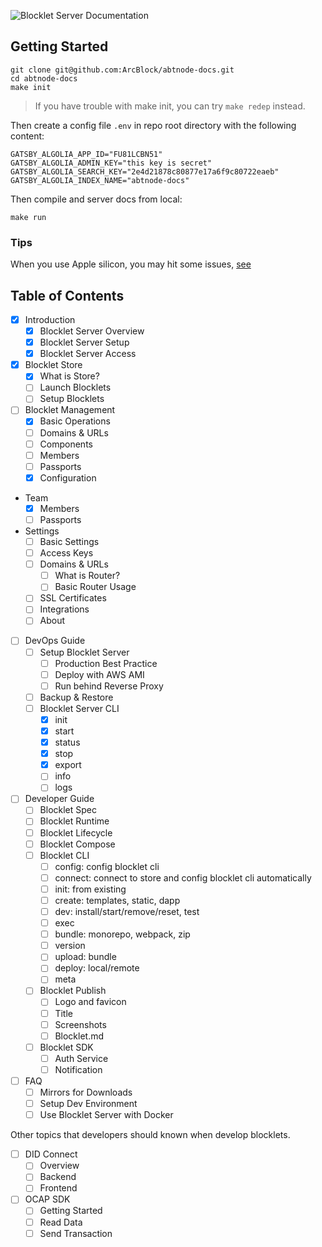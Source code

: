 ![Blocklet Server Documentation](https://www.arcblock.io/.netlify/functions/badge/?text=ABT%20Node%20Documentation)

## Getting Started

```shell
git clone git@github.com:ArcBlock/abtnode-docs.git
cd abtnode-docs
make init
```

> If you have trouble with make init, you can try `make redep` instead.

Then create a config file `.env` in repo root directory with the following content:

```shell
GATSBY_ALGOLIA_APP_ID="FU81LCBN51"
GATSBY_ALGOLIA_ADMIN_KEY="this key is secret"
GATSBY_ALGOLIA_SEARCH_KEY="2e4d21878c80877e17a6f9c80722eaeb"
GATSBY_ALGOLIA_INDEX_NAME="abtnode-docs"
```

Then compile and server docs from local:

```shell
make run
```

### Tips

When you use Apple silicon, you may hit some issues, [see](https://github.com/ArcBlock/abtnode-docs/issues/126)

## Table of Contents

- [x] Introduction
  - [x] Blocklet Server Overview
  - [x] Blocklet Server Setup
  - [x] Blocklet Server Access
- [x] Blocklet Store
  - [x] What is Store?
  - [ ] Launch Blocklets
  - [ ] Setup Blocklets
- [ ] Blocklet Management
  - [x] Basic Operations
  - [ ] Domains & URLs
  - [ ] Components
  - [ ] Members
  - [ ] Passports
  - [x] Configuration
- Team
  - [x] Members
  - [ ] Passports
- Settings
  - [ ] Basic Settings
  - [ ] Access Keys
  - [ ] Domains & URLs
    - [ ] What is Router?
    - [ ] Basic Router Usage
  - [ ] SSL Certificates
  - [ ] Integrations
  - [ ] About
- [ ] DevOps Guide
  - [ ] Setup Blocklet Server
    - [ ] Production Best Practice
    - [ ] Deploy with AWS AMI
    - [ ] Run behind Reverse Proxy
  - [ ] Backup & Restore
  - [ ] Blocklet Server CLI
    - [x] init
    - [x] start
    - [x] status
    - [x] stop
    - [x] export
    - [ ] info
    - [ ] logs
- [ ] Developer Guide
  - [ ] Blocklet Spec
  - [ ] Blocklet Runtime
  - [ ] Blocklet Lifecycle
  - [ ] Blocklet Compose
  - [ ] Blocklet CLI
    - [ ] config: config blocklet cli
    - [ ] connect: connect to store and config blocklet cli automatically
    - [ ] init: from existing
    - [ ] create: templates, static, dapp
    - [ ] dev: install/start/remove/reset, test
    - [ ] exec
    - [ ] bundle: monorepo, webpack, zip
    - [ ] version
    - [ ] upload: bundle
    - [ ] deploy: local/remote
    - [ ] meta
  - [ ] Blocklet Publish
    - [ ] Logo and favicon
    - [ ] Title
    - [ ] Screenshots
    - [ ] Blocklet.md
  - [ ] Blocklet SDK
    - [ ] Auth Service
    - [ ] Notification
- [ ] FAQ
  - [ ] Mirrors for Downloads
  - [ ] Setup Dev Environment
  - [ ] Use Blocklet Server with Docker

Other topics that developers should known when develop blocklets.

- [ ] DID Connect
  - [ ] Overview
  - [ ] Backend
  - [ ] Frontend
- [ ] OCAP SDK
  - [ ] Getting Started
  - [ ] Read Data
  - [ ] Send Transaction
